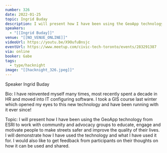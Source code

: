 ```yaml
---
number: 326
date: 2022-01-25
topic: Ingrid Buday
description: I will present how I have been using the GeoApp technology from ESRI to work with community and advocacy groups to educate, engage and motivate people to make streets safer and improve the quality of their lives. I will demonstrate how I have used the technology and what I have used it for. I would also like to get feedback from participants on their thoughts on how it can be used and shared.
speakers:
  - "[[Ingrid Buday]]"
venue: "[[NO_VENUE_ONLINE]]"
videoUrl: https://youtu.be/X9OufuBnsjc
eventUrl: https://www.meetup.com/civic-tech-toronto/events/283291387
via: online
booker: Gabe
tags:
  - type/hacknight
image: "[[hacknight_326.jpeg]]"
---
```


Speaker
Ingrid Buday

Bio: I have reinvented myself many times, most recently spent a decade in HR and moved into IT configuring software. I took a GIS course last winter which opened my eyes to this new technology and have been running with it ever since!

Topic:
I will present how I have been using the GeoApp technology from ESRI to work with community and advocacy groups to educate, engage and motivate people to make streets safer and improve the quality of their lives. I will demonstrate how I have used the technology and what I have used it for. I would also like to get feedback from participants on their thoughts on how it can be used and shared.
